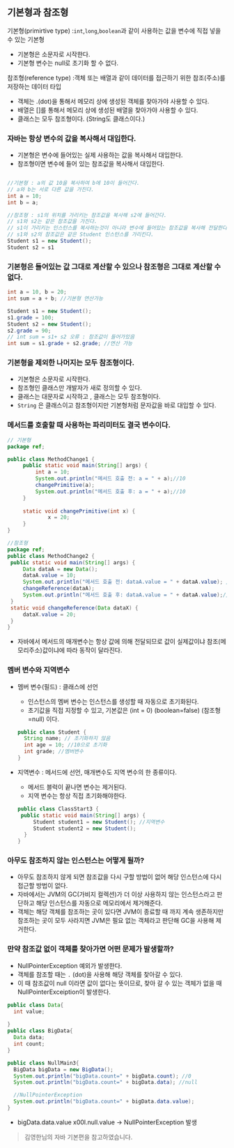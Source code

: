 ## 기본형과 참조형

기본형(primirtive type) :`int`,`long`,`boolean`과 같이 사용하는 값을 변수에 직접 넣을 수 있는 기본형

- 기본형은 소문자로 시작한다.
- 기본형 변수는 null로 초기화 할 수 없다.

참조형(reference type) :객체 또는 배열과 같이 데이터를 접근하기 위한 참조(주소)를 저장하는 데이터 타입

- 객체는 .(dot)을 통해서 메모리 상에 생성된 객체를 찾아가야 사용할 수 있다.
- 배열은 []를 통해서 메모리 상에 생성된 배열을 찾아가야 사용할 수 있다.
- 클래스는 모두 참조형이다. (String도 클래스이다.)

### 자바는 항상 변수의 값을 복사해서 대입한다.

- 기본형은 변수에 들어있는 실제 사용하는 값을 복사해서 대입한다.
- 참조형이면 변수에 들어 있는 참조값을 복사해서 대입한다.

```java

//기본형 : a의 값 10을 복사하여 b에 10이 들어간다.
// a와 b는 서로 다른 값을 가진다.
int a = 10;
int b = a;

//참조형 : s1의 위치를 가리키는 참조값을 복사해 s2에 들어간다.
// s1와 s2는 같은 참조값을 가진다. 
// s1이 가리키는 인스턴스를 복사하는것이 아니라 변수에 들어있는 참조값을 복사해 전달한다.
// s1와 s2의 참조값은 같은 Student 인스턴스를 가리킨다.
Student s1 = new Student();
Student s2 = s1
```

### 기본형은 들어있는 값 그대로 계산할 수 있으나 참조형은 그대로 계산할 수 없다.

```java
int a = 10, b = 20;
int sum = a + b; //기본형 연산가능

Student s1 = new Student();
s1.grade = 100;
Student s2 = new Student();
s2.grade = 90;
// int sum = s1+ s2 오류 : 참조값이 들어가있음 
int sum = s1.grade + s2.grade; //연산 가능
```

### 기본형을 제외한 나머지는 모두 참조형이다.

- 기본형은 소문자로 시작한다.
- 참조형인 클래스만 개발자가 새로 정의할 수 있다.
- 클래스는 대문자로 시작하고 , 클래스는 모두 참조형이다.
- `String` 은 클래스이고  참조형이지만 기본형처럼 문자값을 바로 대입할 수 있다.

### 메서드를 호출할 때 사용하는 파리미터도 결국 변수이다.

```java
// 기본형 
package ref; 

public class MethodChange1 {
	 public static void main(String[] args) {
		 int a = 10;
		 System.out.println("메서드 호출 전: a = " + a);//10   
		 changePrimitive(a);
		 System.out.println("메서드 호출 후: a = " + a);//10
	 }
	
	 static void changePrimitive(int x) {
			 x = 20;
	 }
}

```

```java
//참조형
package ref; 
public class MethodChange2 {
 public static void main(String[] args) {
	 Data dataA = new Data();
	 dataA.value = 10;
	 System.out.println("메서드 호출 전: dataA.value = " + dataA.value); //10
	 changeReference(dataA);
	 System.out.println("메서드 호출 후: dataA.value = " + dataA.value);//20
 }
 static void changeReference(Data dataX) {
	 dataX.value = 20;
 }
}
```

- 자바에서 메서드의 매개변수는 항상 값에 의해 전달되므로 값이 실제값이냐 참조(메모리주소)값이냐에 따라 동작이 달라진다.

### 멤버 변수와 지역변수

- 멤버 변수(필드) : 클래스에 선언
    - 인스턴스의 멤버 변수는 인스턴스를 생성할 때 자동으로 초기화된다.
    - 초기값을 직접 지정할 수 있고, 기본값은 (int = 0) (boolean=false) (참조형=null) 이다.
    
    ```java
    public class Student {
      String name; // 초기화하지 않음
      int age = 10; //10으로 초기화 
      int grade; //멤버변수
    }
    ```
    
- 지역변수 : 메서드에 선언, 매개변수도 지역 변수의 한 종류이다.
    - 메서드 블럭이 끝나면 변수는 제거된다.
    - 지역 변수는 항상 직접 초기화해야한다.
    
    ```java
    public class ClassStart3 {
     public static void main(String[] args) {
    	 Student student1 = new Student(); //지역변수
    	 Student student2 = new Student();
      }
    }
    ```
    

### 아무도 참조하지 않는 인스턴스는 어떻게 될까?

- 아무도 참조하지 않게 되면 참조값을 다시 구할 방법이 없어 해당 인스턴스에 다시 접근할 방법이 없다.
- 자바에서는 JVM의 GC(가비지 컬렉션)가 더 이상 사용하지 않는 인스턴스라고 판단하고 해당 인스턴스를 자동으로 메모리에서 제거해준다.
- 객체는 해당 객체를 참조하는 곳이 있다면 JVM이 종료할 때 까지 계속 생존하지만 참조하는 곳이 모두 사라지면 JVM은 필요 없는 객체라고 판단해 GC을 사용해 제거한다.

### 만약 참조값 없이 객체를 찾아가면 어떤 문제가 발생할까?

- NullPointerException 예외가 발생한다.
- 객체를 참조할 때는 `.` (dot)을 사용해 해당 객체를 찾아갈 수 있다.
- 이 때 참조값이 null 이라면 값이 없다는 뜻이므로, 찾아 갈 수 있는 객체가 없을 때 NullPointerExceiption이 발생한다.

```java
public class Data{
  int value;
 
}
public class BigData{
  Data data; 
  int count; 
}

public class NullMain3{
  BigData bigData = new BigData();
  System.out.println("bigData.count=" + bigData.count); //0
  System.out.println("bigData.count=" + bigData.data); //null

  //NullPointerException 
  System.out.println("bigData.count=" + bigData.data.value);
}
```

- bigData.data.value x00l.null.value → NullPointerException 발생

> 김영한님의 자바 기본편을 참고하였습니다.
>
